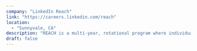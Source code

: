 ```yaml
---
company: "LinkedIn Reach"
link: "https://careers.linkedin.com/reach"
location:
  - "Sunnyvale, CA"
description: "REACH is a multi-year, rotational program where individuals with non-traditional backgrounds rotate through various levels of technical roles at the company."
draft: false
---
```

